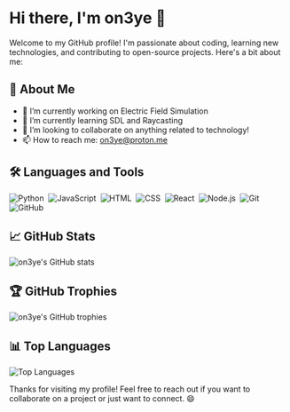 # Hi there, I'm on3ye 👋

Welcome to my GitHub profile! I'm passionate about coding, learning new technologies, and contributing to open-source projects. Here's a bit about me:

## 🚀 About Me
- 🔭 I’m currently working on Electric Field Simulation
- 🌱 I’m currently learning SDL and Raycasting
- 👯 I’m looking to collaborate on anything related to technology!
- 📫 How to reach me: on3ye@proton.me

## 🛠️ Languages and Tools
![Python](https://img.shields.io/badge/-Python-05122A?style=flat&logo=python)&nbsp;
![JavaScript](https://img.shields.io/badge/-JavaScript-05122A?style=flat&logo=javascript)&nbsp;
![HTML](https://img.shields.io/badge/-HTML-05122A?style=flat&logo=html5)&nbsp;
![CSS](https://img.shields.io/badge/-CSS-05122A?style=flat&logo=css3&logoColor=1572B6)&nbsp;
![React](https://img.shields.io/badge/-React-05122A?style=flat&logo=react)&nbsp;
![Node.js](https://img.shields.io/badge/-Node.js-05122A?style=flat&logo=node.js)&nbsp;
![Git](https://img.shields.io/badge/-Git-05122A?style=flat&logo=git)&nbsp;
![GitHub](https://img.shields.io/badge/-GitHub-05122A?style=flat&logo=github)&nbsp;

## 📈 GitHub Stats
![on3ye's GitHub stats](https://github-readme-stats.vercel.app/api?username=on3ye&show_icons=true&theme=radical)

## 🏆 GitHub Trophies
![on3ye's GitHub trophies](https://github-profile-trophy.vercel.app/?username=on3ye&theme=radical)

## 📊 Top Languages
![Top Languages](https://github-readme-stats.vercel.app/api/top-langs/?username=on3ye&layout=compact&theme=radical)

Thanks for visiting my profile! Feel free to reach out if you want to collaborate on a project or just want to connect. 😄
